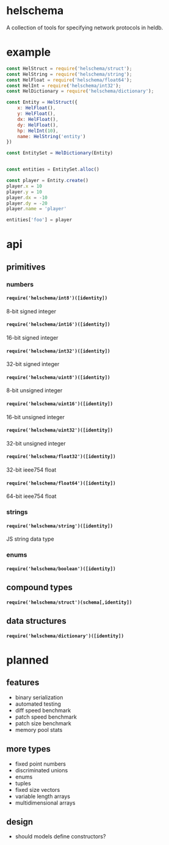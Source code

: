 # helschema
A collection of tools for specifying network protocols in heldb.

# example

```javascript
const HelStruct = require('helschema/struct');
const HelString = require('helschema/string');
const HelFloat = require('helschema/float64');
const HelInt = require('helschema/int32');
const HelDictionary = require('helschema/dictionary');

const Entity = HelStruct({
    x: HelFloat(),
    y: HelFloat(),
    dx: HelFloat(),
    dy: HelFloat(),
    hp: HelInt(10),
    name: HelString('entity')
})

const EntitySet = HelDictionary(Entity)


const entities = EntitySet.alloc()

const player = Entity.create()
player.x = 10
player.y = 10
player.dx = -10
player.dy = -20
player.name = 'player'

entities['foo'] = player
```

# api

## primitives

### numbers

#### `require('helschema/int8')([identity])`
8-bit signed integer

#### `require('helschema/int16')([identity])`
16-bit signed integer

#### `require('helschema/int32')([identity])`
32-bit signed integer

#### `require('helschema/uint8')([identity])`
8-bit unsigned integer

#### `require('helschema/uint16')([identity])`
16-bit unsigned integer

#### `require('helschema/uint32')([identity])`
32-bit unsigned integer

#### `require('helschema/float32')([identity])`
32-bit ieee754 float

#### `require('helschema/float64')([identity])`
64-bit ieee754 float

### strings

#### `require('helschema/string')([identity])`
JS string data type

### enums

#### `require('helschema/boolean')([identity])`

## compound types

#### `require('helschema/struct')(schema[,identity])`

## data structures

#### `require('helschema/dictionary')([identity])`

# planned

## features

* binary serialization
* automated testing
* diff speed benchmark
* patch speed benchmark
* patch size benchmark
* memory pool stats

## more types

* fixed point numbers
* discriminated unions
* enums
* tuples
* fixed size vectors
* variable length arrays
* multidimensional arrays

## design

* should models define constructors?